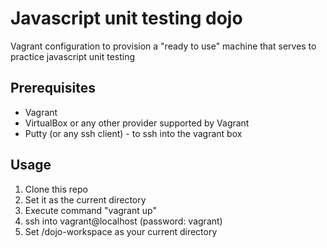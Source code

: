 Javascript unit testing dojo
===================================

Vagrant configuration to provision a "ready to use" machine that serves to practice javascript unit testing

Prerequisites
--------------
* Vagrant 
* VirtualBox or any other provider supported by Vagrant
* Putty (or any ssh client) - to ssh into the vagrant box

Usage
--------------
1. Clone this repo
2. Set it as the current directory
3. Execute command "vagrant up"
4. ssh into vagrant@localhost (password: vagrant)
5. Set /dojo-workspace as your current directory